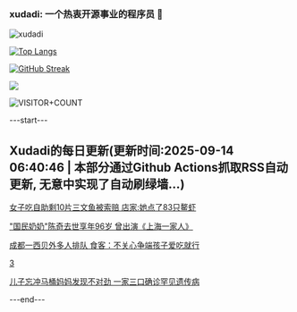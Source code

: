 ### xudadi: 一个热衷开源事业的程序员 👋

![xudadi](https://github-readme-stats-git-masterorgs-github-readme-stats-team.vercel.app/api?username=xudadi)

[![Top Langs](https://github-readme-stats.vercel.app/api/top-langs/?username=xudadi)](https://github.com/anuraghazra/github-readme-stats)

[![GitHub Streak](https://streak-stats.demolab.com?user=xudadi&locale=zh_Hans)](https://git.io/streak-stats)

![](https://raw.githubusercontent.com/xudadi/xudadi/main/assets/github-contribution-grid-snake.svg)

![VISITOR+COUNT](https://komarev.com/ghpvc/?username=xudadi&label=VISITOR+COUNT)


---start---

## Xudadi的每日更新(更新时间:2025-09-14 06:40:46 | 本部分通过Github Actions抓取RSS自动更新, 无意中实现了自动刷绿墙...)

[女子吃自助剩10片三文鱼被索赔 店家:她点了83只鳌虾](https://m.163.com/news/article/K9BOL8000530NLC9.html)

["国民奶奶"陈奇去世享年96岁 曾出演《上海一家人》](https://m.163.com/news/article/K9C8U6GC053469LG.html)

[成都一西贝外多人排队 食客：不关心争端孩子爱吃就行](https://m.163.com/news/article/K9BRJ4140514D3UH.html)

[3](https://m.163.com/touch/news/sub/domestic)

[儿子忘冲马桶妈妈发现不对劲 一家三口确诊罕见遗传病](https://m.163.com/news/article/K9BSHMJ40530JPVV.html)

---end---
